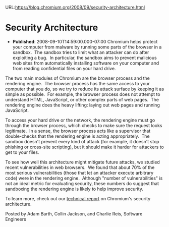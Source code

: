 URL:https://blog.chromium.org/2008/09/security-architecture.html
# Security Architecture
- **Published**: 2008-09-10T14:59:00.000-07:00
Chromium helps protect your computer from malware by running some parts of the browser in a sandbox.  The sandbox tries to limit what an attacker can do after exploiting a bug.  In particular, the sandbox aims to prevent malicious web sites from automatically installing software on your computer and from reading confidential files on your hard drive.

The two main modules of Chromium are the browser process and the rendering engine.  The browser process has the same access to your computer that you do, so we try to reduce its attack surface by keeping it as simple as possible.  For example, the browser process does not attempt to understand HTML, JavaScript, or other complex parts of web pages.  The rendering engine does the heavy lifting: laying out web pages and running JavaScript.

To access your hard drive or the network, the rendering engine must go through the browser process, which checks to make sure the request looks legitimate.  In a sense, the browser process acts like a supervisor that double-checks that the rendering engine is acting appropriately.  The sandbox doesn't prevent every kind of attack (for example, it doesn't stop phishing or cross-site scripting), but it should make it harder for attackers to get to your files.

To see how well this architecture might mitigate future attacks, we studied recent vulnerabilities in web browsers.  We found that about 70% of the most serious vulnerabilities (those that let an attacker execute arbitrary code) were in the rendering engine.  Although "number of vulnerabilities" is not an ideal metric for evaluating security, these numbers do suggest that sandboxing the rendering engine is likely to help improve security.

To learn more, check out our [technical report](http://crypto.stanford.edu/websec/chromium/) on Chromium's security architecture.

Posted by Adam Barth, Collin Jackson, and Charlie Reis, Software Engineers